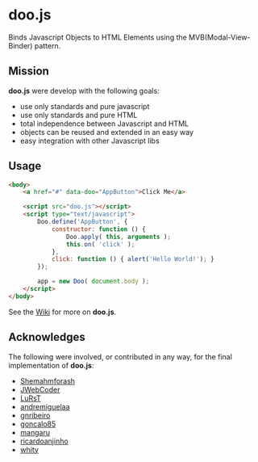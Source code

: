 # doo.js

Binds Javascript Objects to HTML Elements using the MVB(Modal-View-Binder) pattern.

## Mission

**doo.js** were develop with the following goals:

* use only standards and pure javascript
* use only standards and pure HTML
* total independence between Javascript and HTML
* objects can be reused and extended in an easy way
* easy integration with other Javascript libs

## Usage

```html
<body>
    <a href="#" data-doo="AppButton">Click Me</a>    

    <script src="doo.js"></script>
    <script type="text/javascript">
        Doo.define('AppButton', {
            constructor: function () {
                Doo.apply( this, arguments );
                this.on( 'click' );
            },
            click: function () { alert('Hello World!'); }
        });

        app = new Doo( document.body );
    </script>
</body>
```

See the [Wiki](wiki) for more on **doo.js**.

## Acknowledges

The following were involved, or contributed in any way, for the final implementation of **doo.js**:

* [Shemahmforash](https://github.com/Shemahmforash)
* [JWebCoder](https://github.com/JWebCoder)
* [LuRsT](https://github.com/LuRsT)
* [andremiguelaa](https://github.com/andremiguelaa)
* [gnribeiro](https://github.com/gnribeiro)
* [goncalo85](https://github.com/goncalo85)
* [mangaru](https://github.com/mangaru)
* [ricardoanjinho](https://github.com/ricardoanjinho)
* [whity](https://github.com/whity)
